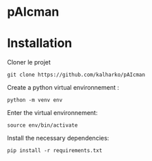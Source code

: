 # pAIcman

# Installation

Cloner le projet
```
git clone https://github.com/kalharko/pAIcman
```
Create a python virtual environnement :
```
python -m venv env
```
Enter the virtual environnement:
```
source env/bin/activate
```
Install the necessary dependencies:
```
pip install -r requirements.txt
```
